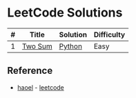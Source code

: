 # LeetCode Solutions

| # | Title | Solution | Difficulty |
|---| ----- | -------- | ---------- |
|1|[Two Sum](https://oj.leetcode.com/problems/two-sum/)| [Python](./Solutions/two-sum.py)|Easy|

## Reference

+ [haoel](https://github.com/haoel) - [leetcode](https://github.com/haoel/leetcode)
